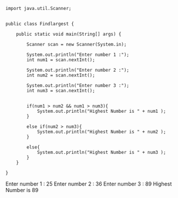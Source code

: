 	import java.util.Scanner;


	public class Findlargest {

		public static void main(String[] args) {
			
			Scanner scan = new Scanner(System.in);
			
			System.out.println("Enter number 1 :");
			int num1 = scan.nextInt();
			
			System.out.println("Enter number 2 :");
			int num2 = scan.nextInt();
			
			System.out.println("Enter number 3 :");
			int num3 = scan.nextInt();
			
			
			if(num1 > num2 && num1 > num3){
				System.out.println("Highest Number is " + num1 );
			}
			
			else if(num2 > num3){
				System.out.println("Highest Number is " + num2 );
			}
			
			else{
				System.out.println("Highest Number is " + num3 );
			}
		}
		
	}
	
	




Enter number 1 :
25
Enter number 2 :
36
Enter number 3 :
89
Highest Number is 89
